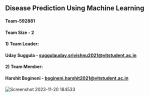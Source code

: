 ## Disease Prediction Using Machine Learning

#### Team-592881
#### Team Size - 2
#### 1) Team Leader:
####    Uday Suggula -  suggulauday.srivishnu2021@vitstudent.ac.in
#### 2) Team Member:
####    Harshit Bogineni -  bogineni.harshit2021@vitstudent.ac.in

![Screenshot 2023-11-20 184533](https://github.com/smartinternz02/SI-GuidedProject-611642-1700551037/assets/129844163/30f88cac-05d2-4bbc-a894-7ea77f06ae99)

